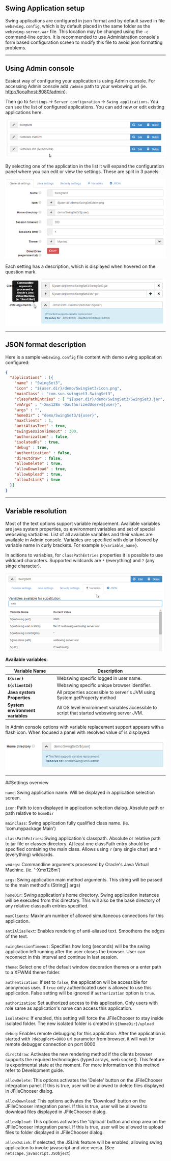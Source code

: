 ## Swing Application setup

Swing applications are configured in json format and by default saved in file `webswing.config`, which is by default placed in the same folder as the `webswing-server.war` file. This location may be changed using the `-c` command-line option. It is recommended to use Administration console's form based configuration screen to modify this file to avoid json formatting problems.

---

## Using Admin console

Easiest way of configuring your application is using Admin console. For accessing Admin console add `/admin` path to your webswing url (ie. [http://localhost:8080/admin](http://localhost:8080/admin)).

Then go to `Settings` -> `Server configuration` -> `Swing applications`. You can see the list of configured applications. You can add new or edit existing applications here. 

![Swing application list ](img/app-list.png) 

By selecting one of the application in the list it will expand the configuration panel where you can edit or view the settings. These are split in 3 panels:

![Swing general settings ](img/general-settings.png) 

Each setting has a description, which is displayed when hovered on the question mark.

![Swing java settings](img/help.png) 

---

## JSON format description

Here is a sample `webswing.config` file content with demo swing application configured:
```json
{
  "applications" : [{
    "name" : "SwingSet3",
    "icon" : "${user.dir}/demo/SwingSet3/icon.png",
    "mainClass" : "com.sun.swingset3.SwingSet3",
    "classPathEntries" : [ "${user.dir}/demo/SwingSet3/SwingSet3.jar", "${user.dir}/demo/SwingSet3/lib/*.jar" ],
    "vmArgs" : "-Xmx128m -DauthorizedUser=${user}",
    "args" : "",
    "homeDir" : "demo/SwingSet3/${user}",
    "maxClients" : 1,
    "antiAliasText" : true,
    "swingSessionTimeout" : 300,
    "authorization" : false,
    "isolatedFs" : true,
    "debug" : true,
    "authentication" : false,
    "directdraw" : false,
    "allowDelete" : true,
    "allowDownload" : true,
    "allowUpload" : true,
    "allowJsLink" : true 
  }]
}
```

---

## Variable resolution

Most of the text options support variable replacement. Available variables are java system properties, os environment variables and set of special webswing vartiables. List of all available variables and their values are available in Admin console. Variables are specified with dolar folowed by variable name in curly brackets. For example `${variable_name}`.

In aditions to variables, for `classPathEntries` properties it is possible to use wildcard characters. Supported wildcards are `*` (everything) and `?` (any singe character). 

![Variables in Admin console](img/variables.png)
 


**Available variables:**

Variable Name 				| Description
----------------------------|------------
**`${user}`**					| Webswing specific logged in user name.
**`${clientId}`** 				| Webswing specific unique browser identifier. 
**Java system Properties** 		| All properties accessible to server's JVM using System.getProperty method
**System environment variables**| All OS level environment variables accessible to script that started webswing server JVM. 

In Admin console options with variable replacement support appears with a flash icon. When focused a panel with resolved value of is displayed:

![Variables resolution](img/resolve-var.png)

---

##Settings overview

`name`: Swing application name. Will be displayed in application selection screen.

`icon`: Path to icon displayed in application selection dialog. Absolute path or path relative to `homeDir`

`mainClass`: Swing application fully qualified class name. (ie. 'com.mypackage.Main')

`classPathEntries`: Swing application's classpath. Absolute or relative path to jar file or classes directory. At least one classPath entry should be specified containing the main class. Allows using `?` (any single char) and `*` (everything) wildcards.

`vmArgs`: Commandline arguments processed by Oracle's Java Virtual Machine. (ie. '-Xmx128m')

`args`: Swing application main method arguments. This string will be passed to the main method's (String[] args)

`homeDir`: Swing application's home directory. Swing application instances will be executed from this directory. This will also be the base directory of any relative classpath entries specified.

`maxClients`: Maximum number of allowed simultaneous connections for this application.

`antiAliasText`: Enables rendering of anti-aliased text. Smoothens the edges of the text.

`swingSessionTimeout`: Specifies how long (seconds) will be the swing application left running after the user closes the browser. User can reconnect in this interval and continue in last session.

`theme`: Select one of the default window decoration themes or a enter path to a XFWM4 theme folder.

`authentication`: If set to `false`, the application will be accessible for anonymous user. If `true` only authenticated user is allowed to use this application. False setting will be ignored if `authorization` option is `true`.

`authorization`: Set authorized access to this application. Only users with role same as application's name can access this application.


`isolatedFs`: If enabled, this setting will force the JFileChooser to stay inside isolated folder. The new isolated folder is created in `${homeDir}/upload` 

`debug`: Enables remote debugging for this application. After the application is started with `?debugPort=8000` url parameter from browser, it will wait for remote debugger connection on port 8000

`directdraw`: Activates the new rendering method if the clients browser supports the required technologies (typed arrays, web socket). This feature is experimental state at the moment. For more information on this method refer to Development guide. 

`allowDelete`: This options activates the 'Delete' button on the JFileChooser integration panel. If this is true, user will be allowed to delete files displayed in JFileChooser dialog.

`allowDownload`: This options activates the 'Download' button on the JFileChooser integration panel. If this is true, user will be allowed to download files displayed in JFileChooser dialog.

`allowUpload`: This options activates the 'Upload' button and drop area on the JFileChooser integration panel. If this is true, user will be allowed to upload files to folder displayed in JFileChooser dialog.

`allowJsLink`: If selected, the JSLink feature will be enabled, allowing swing application to invoke javascript and vice versa. (See `netscape.javascript.JSObject`)